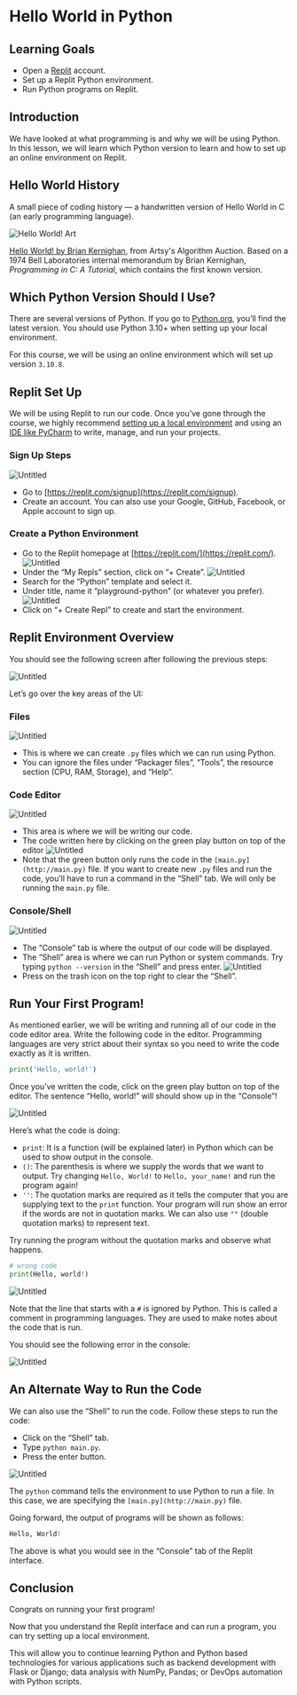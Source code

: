 # Hello World in Python

## Learning Goals

- Open a [Replit](https://replit.com/~) account.
- Set up a Replit Python environment.
- Run Python programs on Replit.

## Introduction

We have looked at what programming is and why we will be using Python. In this
lesson, we will learn which Python version to learn and how to set up an online
environment on Replit.

## Hello World History

A small piece of coding history — a handwritten version of Hello World in C (an
early programming language).

![Hello World! Art](https://d32dm0rphc51dk.cloudfront.net/b6JQ66-0nHij79irJT-Pdg/large.jpg)

[Hello World! by Brian Kernighan](https://www.artsy.net/artwork/brian-kernighan-hello-world),
from Artsy's Algorithm Auction. Based on a 1974 Bell Laboratories internal
memorandum by Brian Kernighan, _Programming in C: A Tutorial_, which contains
the first known version.

## Which Python Version Should I Use?

There are several versions of Python. If you go to
[Python.org](https://www.python.org/), you’ll find the latest version. You
should use Python 3.10+ when setting up your local environment.

For this course, we will be using an online environment which will set up
version `3.10.8`.

## Replit Set Up

We will be using Replit to run our code. Once you’ve gone through the course, we
highly recommend
[setting up a local environment](https://realpython.com/installing-python/) and
using an [IDE like PyCharm](https://www.jetbrains.com/pycharm/) to write,
manage, and run your projects.

### Sign Up Steps

![Untitled](https://curriculum-content.s3.amazonaws.com/intro-to-coding-python/running-your-first-python-program/01.png)

- Go to [https://replit.com/signup](https://replit.com/signup).
- Create an account. You can also use your Google, GitHub, Facebook, or Apple
  account to sign up.

### Create a Python Environment

- Go to the Replit homepage at [https://replit.com/](https://replit.com/).
  ![Untitled](https://curriculum-content.s3.amazonaws.com/intro-to-coding-python/running-your-first-python-program/02.png)
- Under the “My Repls” section, click on “+ Create”.
  ![Untitled](https://curriculum-content.s3.amazonaws.com/intro-to-coding-python/running-your-first-python-program/03.png)
- Search for the “Python” template and select it.
- Under title, name it “playground-python” (or whatever you prefer).
  ![Untitled](https://curriculum-content.s3.amazonaws.com/intro-to-coding-python/running-your-first-python-program/04.png)
- Click on “+ Create Repl” to create and start the environment.

## Replit Environment Overview

You should see the following screen after following the previous steps:

![Untitled](https://curriculum-content.s3.amazonaws.com/intro-to-coding-python/running-your-first-python-program/05.png)

Let’s go over the key areas of the UI:

### Files

![Untitled](https://curriculum-content.s3.amazonaws.com/intro-to-coding-python/running-your-first-python-program/06.png)

- This is where we can create `.py` files which we can run using Python.
- You can ignore the files under “Packager files”, “Tools”, the resource section
  (CPU, RAM, Storage), and “Help”.

### Code Editor

![Untitled](https://curriculum-content.s3.amazonaws.com/intro-to-coding-python/running-your-first-python-program/07.png)

- This area is where we will be writing our code.
- The code written here by clicking on the green play button on top of the
  editor
  ![Untitled](https://curriculum-content.s3.amazonaws.com/intro-to-coding-python/running-your-first-python-program/08.png)
- Note that the green button only runs the code in the
  `[main.py](http://main.py)` file. If you want to create new `.py` files and
  run the code, you’ll have to run a command in the “Shell” tab. We will only be
  running the `main.py` file.

### Console/Shell

![Untitled](https://curriculum-content.s3.amazonaws.com/intro-to-coding-python/running-your-first-python-program/09.png)

- The “Console” tab is where the output of our code will be displayed.
- The “Shell” area is where we can run Python or system commands. Try typing
  `python --version` in the “Shell” and press enter.
  ![Untitled](https://curriculum-content.s3.amazonaws.com/intro-to-coding-python/running-your-first-python-program/10.png)
- Press on the trash icon on the top right to clear the “Shell”.

## Run Your First Program!

As mentioned earlier, we will be writing and running all of our code in the code
editor area. Write the following code in the editor. Programming languages are
very strict about their syntax so you need to write the code exactly as it is
written.

```python
print('Hello, world!')
```

Once you’ve written the code, click on the green play button on top of the
editor. The sentence “Hello, world!” will should show up in the “Console”!

![Untitled](https://curriculum-content.s3.amazonaws.com/intro-to-coding-python/running-your-first-python-program/11.png)

Here’s what the code is doing:

- `print`: It is a function (will be explained later) in Python which can be
  used to show output in the console.
- `()`: The parenthesis is where we supply the words that we want to output. Try
  changing `Hello, World!` to `Hello, your_name!` and run the program again!
- `''`: The quotation marks are required as it tells the computer that you are
  supplying text to the `print` function. Your program will run show an error if
  the words are not in quotation marks. We can also use `""` (double quotation
  marks) to represent text.

Try running the program without the quotation marks and observe what happens.

```python
# wrong code
print(Hello, world!)
```

![Untitled](https://curriculum-content.s3.amazonaws.com/intro-to-coding-python/running-your-first-python-program/12.png)

Note that the line that starts with a `#` is ignored by Python. This is called a
comment in programming languages. They are used to make notes about the code
that is run.

You should see the following error in the console:

![Untitled](https://curriculum-content.s3.amazonaws.com/intro-to-coding-python/running-your-first-python-program/13.png)

## An Alternate Way to Run the Code

We can also use the “Shell” to run the code. Follow these steps to run the code:

- Click on the “Shell” tab.
- Type `python main.py`.
- Press the enter button.

![Untitled](https://curriculum-content.s3.amazonaws.com/intro-to-coding-python/running-your-first-python-program/14.png)

The `python` command tells the environment to use Python to run a file. In this
case, we are specifying the `[main.py](http://main.py)` file.

Going forward, the output of programs will be shown as follows:

```python
Hello, World!
```

The above is what you would see in the “Console” tab of the Replit interface.

## Conclusion

Congrats on running your first program!

Now that you understand the Replit interface and can run a program, you can try
setting up a local environment.

This will allow you to continue learning Python and Python based technologies
for various applications such as backend development with Flask or Django; data
analysis with NumPy, Pandas; or DevOps automation with Python scripts.
